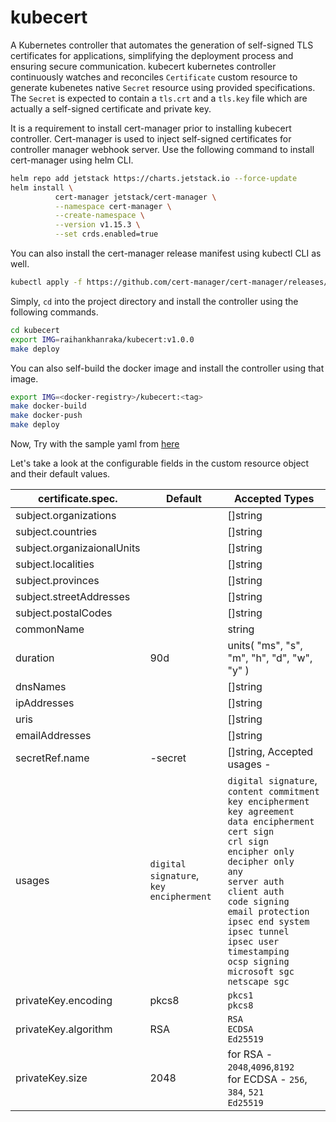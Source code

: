 # kubecert

A Kubernetes controller that automates the generation of self-signed TLS certificates for applications, simplifying the deployment process and ensuring secure communication. kubecert kubernetes controller continuously watches and reconciles `Certificate` custom resource to generate kubenetes native `Secret` resource using provided specifications. The `Secret` is expected to contain a `tls.crt` and a `tls.key` file which are actually a self-signed certificate and private key.

It is a requirement to install cert-manager prior to installing kubecert controller. Cert-manager is used to inject self-signed certificates for controller manager webhook server. Use the following command to install cert-manager using helm CLI. 

```bash
helm repo add jetstack https://charts.jetstack.io --force-update
helm install \
          cert-manager jetstack/cert-manager \
          --namespace cert-manager \
          --create-namespace \
          --version v1.15.3 \
          --set crds.enabled=true  
```

You can also install the cert-manager release manifest using kubectl CLI as well.
```bash
kubectl apply -f https://github.com/cert-manager/cert-manager/releases/download/v1.15.3/cert-manager.yaml
```

Simply, `cd` into the project directory and install the controller using the following commands.

```bash
cd kubecert
export IMG=raihankhanraka/kubecert:v1.0.0
make deploy
```

You can also self-build the docker image and install the controller using that image. 
```bash
export IMG=<docker-registry>/kubecert:<tag>
make docker-build
make docker-push
make deploy
```

Now, Try with the sample yaml from [here](https://raw.githubusercontent.com/raihankhan/kubecert/master/config/samples/certs_v1_certificate.yaml)

Let's take a look at the configurable fields in the custom resource object and their default values.

| certificate.spec.          | Default                                     | Accepted Types                                                                                                                                                                                                                                                                                                                                                                                                          |
|----------------------------|---------------------------------------------|-------------------------------------------------------------------------------------------------------------------------------------------------------------------------------------------------------------------------------------------------------------------------------------------------------------------------------------------------------------------------------------------------------------------------|
| subject.organizations      |                                             | []string                                                                                                                                                                                                                                                                                                                                                                                                                |
| subject.countries          |                                             | []string                                                                                                                                                                                                                                                                                                                                                                                                                |
| subject.organizaionalUnits |                                             | []string                                                                                                                                                                                                                                                                                                                                                                                                                |
| subject.localities         |                                             | []string                                                                                                                                                                                                                                                                                                                                                                                                                |
| subject.provinces          |                                             | []string                                                                                                                                                                                                                                                                                                                                                                                                                |
| subject.streetAddresses    |                                             | []string                                                                                                                                                                                                                                                                                                                                                                                                                |
| subject.postalCodes        |                                             | []string                                                                                                                                                                                                                                                                                                                                                                                                                |
| commonName                 |                                             | string                                                                                                                                                                                                                                                                                                                                                                                                                  |
| duration                   | 90d                                         | units( "ms", "s", "m", "h", "d", "w", "y" )                                                                                                                                                                                                                                                                                                                                                                             |
| dnsNames                   |                                             | []string                                                                                                                                                                                                                                                                                                                                                                                                                |
| ipAddresses                |                                             | []string                                                                                                                                                                                                                                                                                                                                                                                                                |
| uris                       |                                             | []string                                                                                                                                                                                                                                                                                                                                                                                                                |
| emailAddresses             |                                             | []string                                                                                                                                                                                                                                                                                                                                                                                                                |
| secretRef.name             | <certificate-name>-secret                   | []string, Accepted usages -                                                                                                                                                                                                                                                                                                                                                                                             |
| usages                     | `digital signature`,<br/>`key encipherment` | `digital signature`,<br/>`content commitment`<br/>`key encipherment`<br/>`key agreement`<br/>`data encipherment`<br/>`cert sign`<br/>`crl sign`<br/>`encipher only`<br/>`decipher only`<br/>`any`<br/>`server auth`<br/>`client auth`<br/>`code signing`<br/>`email protection`<br/>`ipsec end system`<br/>`ipsec tunnel`<br/>`ipsec user`<br/>`timestamping`<br/>`ocsp signing`<br/>`microsoft sgc`<br/>`netscape sgc` |
| privateKey.encoding        | pkcs8                                       | `pkcs1`<br/>`pkcs8`                                                                                                                                                                                                                                                                                                                                                                                                     |
| privateKey.algorithm       | RSA                                         | `RSA`<br/>`ECDSA`<br/>`Ed25519`                                                                                                                                                                                                                                                                                                                                                                                         |
| privateKey.size            | 2048                                        | for RSA - `2048`,`4096`,`8192`<br/>for ECDSA - `256`, `384`, `521`<br/>`Ed25519`                                                                                                                                                                                                                                                                                                                                        |

